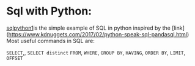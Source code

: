 # Sql with Python:
[sqlpython1](sqlpython1.ipynb)is the simple example of SQL in python inspired by the [link] (https://www.kdnuggets.com/2017/02/python-speak-sql-pandasql.html)
Most useful commands in SQL are:

`SELECT`,, `SELECT distinct` `FROM`, `WHERE`, `GROUP BY`, `HAVING`, `ORDER BY`, `LIMIT`, `OFFSET`
